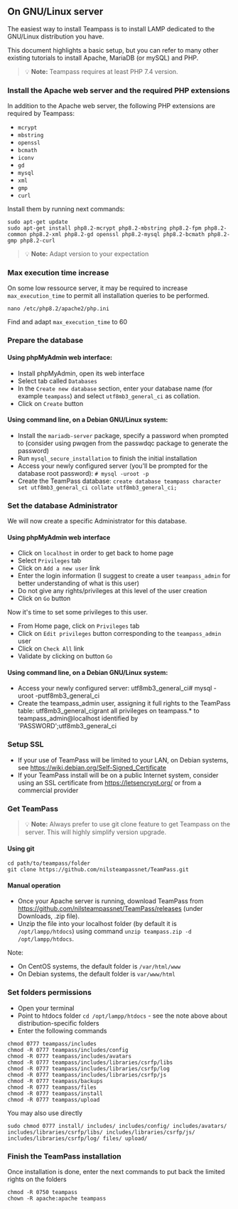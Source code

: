 <!-- docs/install/install.md -->




##  On GNU/Linux server

The easiest way to install Teampass is to install LAMP dedicated to the GNU/Linux distribution you have. 

This document highlights a basic setup, but you can refer to many other existing tutorials to install Apache, MariaDB (or mySQL) and PHP.

> :bulb: **Note:**  Teampass requires at least PHP 7.4 version.

### Install the Apache web server and the required PHP extensions

In addition to the Apache web server, the following PHP extensions are required by Teampass:

* `mcrypt`
* `mbstring`
* `openssl`
* `bcmath`
* `iconv`
* `gd`
* `mysql`
* `xml`
* `gmp`
* `curl`

Install them by running next commands:

```
sudo apt-get update
sudo apt-get install php8.2-mcrypt php8.2-mbstring php8.2-fpm php8.2-common php8.2-xml php8.2-gd openssl php8.2-mysql php8.2-bcmath php8.2-gmp php8.2-curl
```
> :bulb: **Note:**  Adapt version to your expectation

### Max execution time increase

On some low ressource server, it may be required to increase `max_execution_time` to permit all installation queries to be performed.

```
nano /etc/php8.2/apache2/php.ini
```

Find and adapt `max_execution_time` to 60


### Prepare the database

#### Using phpMyAdmin web interface:

* Install phpMyAdmin, open its web interface
* Select tab called `Databases`
* In the `Create new database` section, enter your database name (for example `teampass`) and select `utf8mb3_general_ci` as collation.
* Click on `Create` button

#### Using command line, on a Debian GNU/Linux system:

* Install the `mariadb-server` package, specify a password when prompted to (consider using pwqgen from the passwdqc package to generate the password)
* Run `mysql_secure_installation` to finish the initial installation
* Access your newly configured server (you'll be prompted for the database root password): 
  ```# mysql -uroot -p```
* Create the TeamPass database: 
  ```create database teampass character set utf8mb3_general_ci collate utf8mb3_general_ci;```

### Set the database Administrator

We will now create a specific Administrator for this database.

#### Using phpMyAdmin web interface

* Click on `localhost` in order to get back to home page
* Select `Privileges` tab
* Click on `Add a new user` link
* Enter the login information (I suggest to create a user `teampass_admin` for better understanding of what is this user)
* Do not give any rights/privileges at this level of the user creation
* Click on `Go` button

Now it's time to set some privileges to this user.

* From Home page, click on `Privileges` tab
* Click on `Edit privileges` button corresponding to the `teampass_admin` user
* Click on `Check All` link
* Validate by clicking on button `Go`

#### Using command line, on a Debian GNU/Linux system:

* Access your newly configured server:
  utf8mb3_general_ci# mysql -uroot -putf8mb3_general_ci
* Create the teampass_admin user, assigning it full rights to the TeamPass table: 
  utf8mb3_general_cigrant all privileges on teampass.* to teampass_admin@localhost identified by 'PASSWORD';utf8mb3_general_ci

### Setup SSL

* If your use of TeamPass will be limited to your LAN, on Debian systems, see https://wiki.debian.org/Self-Signed_Certificate
* If your TeamPass install will be on a public Internet system, consider using an SSL certificate from https://letsencrypt.org/ or from a commercial provider

### Get TeamPass

> :bulb: **Note:**  Always prefer to use git clone feature to get Teampass on the server. This will highly simplify version upgrade.

#### Using git

```
cd path/to/teampass/folder
git clone https://github.com/nilsteampassnet/TeamPass.git
```

#### Manual operation

* Once your Apache server is running, download TeamPass from https://github.com/nilsteampassnet/TeamPass/releases (under Downloads, .zip file).
* Unzip the file into your localhost folder (by default it is `/opt/lampp/htdocs`) using command `unzip teampass.zip -d /opt/lampp/htdocs`.

Note:

* On CentOS systems, the default folder is `/var/html/www`
* On Debian systems, the default folder is `var/www/html`

### Set folders permissions

* Open your terminal
* Point to htdocs folder `cd /opt/lampp/htdocs` - see the note above about distribution-specific folders
* Enter the following commands
```
chmod 0777 teampass/includes
chmod -R 0777 teampass/includes/config
chmod -R 0777 teampass/includes/avatars
chmod -R 0777 teampass/includes/libraries/csrfp/libs
chmod -R 0777 teampass/includes/libraries/csrfp/log
chmod -R 0777 teampass/includes/libraries/csrfp/js
chmod -R 0777 teampass/backups
chmod -R 0777 teampass/files
chmod -R 0777 teampass/install
chmod -R 0777 teampass/upload
```
You may also use directly
```
sudo chmod 0777 install/ includes/ includes/config/ includes/avatars/ includes/libraries/csrfp/libs/ includes/libraries/csrfp/js/ includes/libraries/csrfp/log/ files/ upload/
```

### Finish the TeamPass installation

Once installation is done, enter the next commands to put back the limited rights on the folders

```
chmod -R 0750 teampass
chown -R apache:apache teampass
```
